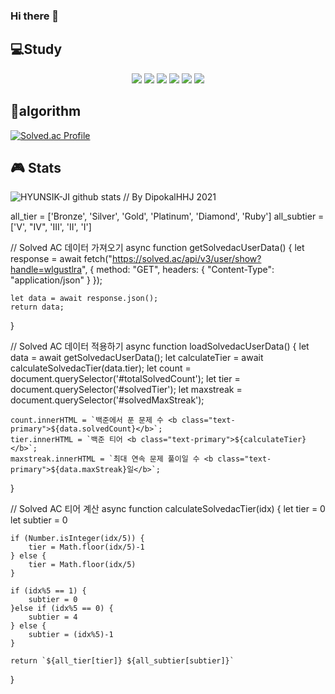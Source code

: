### Hi there 👋

<!--
**HYUNSIK-JI/HYUNSIK-JI** is a ✨ _special_ ✨ repository because its `README.md` (this file) appears on your GitHub profile.
Here are some ideas to get you started:

- 🔭 I’m currently working on ...
- 🌱 I’m currently learning ...
- 👯 I’m looking to collaborate on ...
- 🤔 I’m looking for help with ...
- 💬 Ask me about ...
- 📫 How to reach me: ...
- 😄 Pronouns: ...
- ⚡ Fun fact: ...
-->
<h2>💻Study</h2>
    
<div style="text-align:center">    
  <img src="https://img.shields.io/badge/HTML5-red?style=flat-square&logo=html5&logoColor=white"/>
  <img src="https://img.shields.io/badge/CSS-orange?style=flat-square&logo=css3&logoColor=white"/>
  <img src="https://img.shields.io/badge/JAVASCRIPT-yellow?style=flat-square&logo=javascript&logoColor=white"/>
  <img src="https://img.shields.io/badge/Python-red?style=flat-square&logo=Pythont&logoColor=white"/>
  <img src="https://img.shields.io/badge/Unity-blue?style=flat-square&logo=Unityt&logoColor=white"/>
  <img src="https://img.shields.io/badge/Spring5-green?style=flat-square&logo=Spring5t&logoColor=white"/>
</div>

<h2>🥇algorithm</h2>

<div sytle="text-align:center">
    
  [![Solved.ac Profile](http://mazassumnida.wtf/api/v2/generate_badge?boj=wlgustlra)](https://solved.ac/wlgustlra/)
</div>

<h2>🎮 Stats </h2>

![HYUNSIK-JI github stats](https://github-readme-stats.vercel.app/api?username=HYUNSIK-JI&show_icons=true)
// By DipokalHHJ 2021

all_tier = ['Bronze', 'Silver', 'Gold', 'Platinum', 'Diamond', 'Ruby']
all_subtier = ['V', "IV", 'III', 'II', 'I']

// Solved AC 데이터 가져오기
async function getSolvedacUserData() {
    let response = await fetch("https://solved.ac/api/v3/user/show?handle=wlgustlra", {
        method: "GET",
        headers: {
            "Content-Type": "application/json"
        }
    });

    let data = await response.json();
    return data;
}

// Solved AC 데이터 적용하기
async function loadSolvedacUserData() {
    let data = await getSolvedacUserData();
    let calculateTier = await calculateSolvedacTier(data.tier);
    let count = document.querySelector('#totalSolvedCount');
    let tier = document.querySelector('#solvedTier');
    let maxstreak = document.querySelector('#solvedMaxStreak');

    count.innerHTML = `백준에서 푼 문제 수 <b class="text-primary">${data.solvedCount}</b>`;
    tier.innerHTML = `백준 티어 <b class="text-primary">${calculateTier}</b>`;
    maxstreak.innerHTML = `최대 연속 문제 풀이일 수 <b class="text-primary">${data.maxStreak}일</b>`;

}


// Solved AC 티어 계산
async function calculateSolvedacTier(idx) {
    let tier = 0
    let subtier = 0

    if (Number.isInteger(idx/5)) {
        tier = Math.floor(idx/5)-1
    } else {
        tier = Math.floor(idx/5)
    }

    if (idx%5 == 1) {
        subtier = 0
    }else if (idx%5 == 0) {
        subtier = 4
    } else {
        subtier = (idx%5)-1
    }

    return `${all_tier[tier]} ${all_subtier[subtier]}`
}
